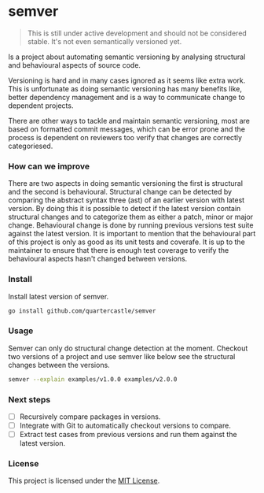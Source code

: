 # semver

> This is still under active development and should not be considered stable. 
> It's not even semantically versioned yet. 

Is a project about automating semantic versioning by analysing structural 
and behavioural aspects of source code. 

Versioning is hard and in many cases ignored as it seems like extra work. 
This is unfortunate as doing semantic versioning has many benefits like, 
better dependency management and is a way to communicate change to dependent
projects.

There are other ways to tackle and maintain semantic versioning, most are 
based on formatted commit messages, which can be error prone and the 
process is dependent on reviewers too verify that changes are correctly 
categoriesed. 

### How can we improve
There are two aspects in doing semantic versioning the first is structural
and the second is behavioural.
Structural change can be detected by comparing the abstract syntax three (ast) 
of an earlier version with latest version. By doing this it is possible to
detect if the latest version contain structural changes and to categorize 
them as either a patch, minor or major change.
Behavioural change is done by running previous versions test suite
against the latest version. It is important to mention that 
the behavioural part of this project is only as good as its unit tests and
coverafe. It is up to the maintainer to ensure that there is enough test 
coverage to verify the behavioural aspects hasn't changed between versions.

### Install
Install latest version of semver.
```sh
go install github.com/quartercastle/semver
```

### Usage
Semver can only do structural change detection at the moment. Checkout two
versions of a project and use semver like below see the structural changes
between the versions.
```sh
semver --explain examples/v1.0.0 examples/v2.0.0
```

### Next steps
- [ ] Recursively compare packages in versions.
- [ ] Integrate with Git to automatically checkout versions to compare.
- [ ] Extract test cases from previous versions and run them against the latest
      version.

### License
This project is licensed under the [MIT License](LICENSE).

